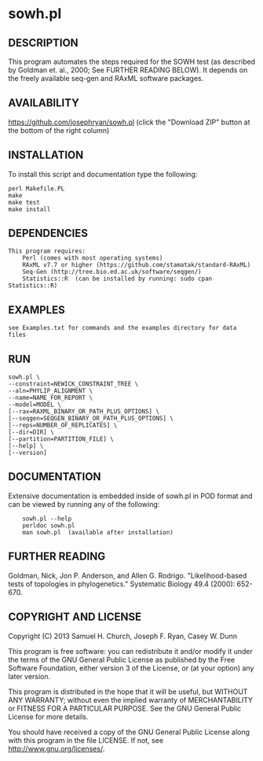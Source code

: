 sowh.pl
=======

DESCRIPTION
------------

This program automates the steps required for the SOWH test (as described by Goldman et. al., 2000; See FURTHER READING BELOW). It depends on the freely available seq-gen and RAxML software packages.

AVAILABILITY
------------

https://github.com/josephryan/sowh.pl
    (click the "Download ZIP" button at the bottom of the right column)

INSTALLATION
------------

To install this script and documentation type the following:

    perl Makefile.PL
    make
    make test
    make install

DEPENDENCIES
------------

    This program requires:
        Perl (comes with most operating systems)
        RAxML v7.7 or higher (https://github.com/stamatak/standard-RAxML)
        Seq-Gen (http://tree.bio.ed.ac.uk/software/seqgen/)
        Statistics::R  (can be installed by running: sudo cpan Statistics::R)

EXAMPLES
--------

    see Examples.txt for commands and the examples directory for data files

RUN
---

    sowh.pl \
    --constraint=NEWICK_CONSTRAINT_TREE \
    --aln=PHYLIP_ALIGNMENT \
    --name=NAME_FOR_REPORT \
    --model=MODEL \
    [--rax=RAXML_BINARY_OR_PATH_PLUS_OPTIONS] \
    [--seqgen=SEQGEN_BINARY_OR_PATH_PLUS_OPTIONS] \
    [--reps=NUMBER_OF_REPLICATES] \
    [--dir=DIR] \
    [--partition=PARTITION_FILE] \
    [--help] \
    [--version]

DOCUMENTATION
-------------

Extensive documentation is embedded inside of sowh.pl in POD format and
can be viewed by running any of the following:

        sowh.pl --help
        perldoc sowh.pl
        man sowh.pl  (available after installation)

FURTHER READING
---------------

Goldman, Nick, Jon P. Anderson, and Allen G. Rodrigo. "Likelihood-based tests of topologies in phylogenetics." Systematic Biology 49.4 (2000): 652-670.

COPYRIGHT AND LICENSE
---------------------

Copyright (C) 2013 Samuel H. Church, Joseph F. Ryan, Casey W. Dunn

This program is free software: you can redistribute it and/or modify
it under the terms of the GNU General Public License as published by
the Free Software Foundation, either version 3 of the License, or
(at your option) any later version.

This program is distributed in the hope that it will be useful,
but WITHOUT ANY WARRANTY; without even the implied warranty of
MERCHANTABILITY or FITNESS FOR A PARTICULAR PURPOSE.  See the
GNU General Public License for more details.

You should have received a copy of the GNU General Public License
along with this program in the file LICENSE.  If not, see
http://www.gnu.org/licenses/.
